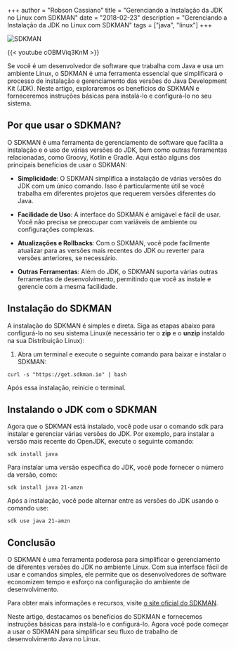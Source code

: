 +++
author = "Robson Cassiano"
title = "Gerenciando a Instalação da JDK no Linux com SDKMAN"
date = "2018-02-23"
description = "Gerenciando a Instalação da JDK no Linux com SDKMAN"
tags = ["java", "linux"]
+++

![SDKMAN](https://sdkman.io/assets//img/logo.png)

{{< youtube cOBMViq3KnM >}}


Se você é um desenvolvedor de software que trabalha com Java e usa um ambiente Linux, o SDKMAN é uma ferramenta essencial que simplificará o processo de instalação e gerenciamento das versões do Java Development Kit (JDK). Neste artigo, exploraremos os benefícios do SDKMAN e forneceremos instruções básicas para instalá-lo e configurá-lo no seu sistema.

## Por que usar o SDKMAN?

O SDKMAN é uma ferramenta de gerenciamento de software que facilita a instalação e o uso de várias versões do JDK, bem como outras ferramentas relacionadas, como Groovy, Kotlin e Gradle. Aqui estão alguns dos principais benefícios de usar o SDKMAN:

- **Simplicidade**: O SDKMAN simplifica a instalação de várias versões do JDK com um único comando. Isso é particularmente útil se você trabalha em diferentes projetos que requerem versões diferentes do Java.

- **Facilidade de Uso**: A interface do SDKMAN é amigável e fácil de usar. Você não precisa se preocupar com variáveis de ambiente ou configurações complexas.

- **Atualizações e Rollbacks**: Com o SDKMAN, você pode facilmente atualizar para as versões mais recentes do JDK ou reverter para versões anteriores, se necessário.

- **Outras Ferramentas**: Além do JDK, o SDKMAN suporta várias outras ferramentas de desenvolvimento, permitindo que você as instale e gerencie com a mesma facilidade.

## Instalação do SDKMAN

A instalação do SDKMAN é simples e direta. Siga as etapas abaixo para configurá-lo no seu sistema Linux(é necessário ter o **zip** e o **unzip** instaldo na sua Distribuição Linux):

1. Abra um terminal e execute o seguinte comando para baixar e instalar o SDKMAN:

```shell
curl -s "https://get.sdkman.io" | bash
```

Após essa instalação, reinicie o terminal.

## Instalando o JDK com o SDKMAN
Agora que o SDKMAN está instalado, você pode usar o comando sdk para instalar e gerenciar várias versões do JDK. Por exemplo, para instalar a versão mais recente do OpenJDK, execute o seguinte comando:

```shell
sdk install java
```

Para instalar uma versão específica do JDK, você pode fornecer o número da versão, como:

```shell
sdk install java 21-amzn
```
Após a instalação, você pode alternar entre as versões do JDK usando o comando use:

```shell
sdk use java 21-amzn
```

## Conclusão

O SDKMAN é uma ferramenta poderosa para simplificar o gerenciamento de diferentes versões do JDK no ambiente Linux. Com sua interface fácil de usar e comandos simples, ele permite que os desenvolvedores de software economizem tempo e esforço na configuração do ambiente de desenvolvimento.

Para obter mais informações e recursos, visite [o site oficial do SDKMAN](https://sdkman.io/).

Neste artigo, destacamos os benefícios do SDKMAN e fornecemos instruções básicas para instalá-lo e configurá-lo. Agora você pode começar a usar o SDKMAN para simplificar seu fluxo de trabalho de desenvolvimento Java no Linux.
